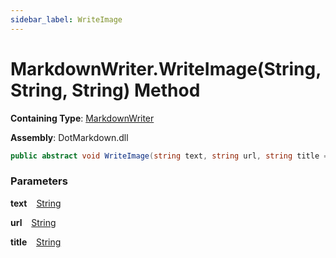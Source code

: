 ```yaml
---
sidebar_label: WriteImage
---
```


# MarkdownWriter\.WriteImage\(String, String, String\) Method

**Containing Type**: [MarkdownWriter](../index.md)

**Assembly**: DotMarkdown\.dll

```csharp
public abstract void WriteImage(string text, string url, string title = null)
```

### Parameters

**text** &ensp; [String](https://docs.microsoft.com/en-us/dotnet/api/system.string)

**url** &ensp; [String](https://docs.microsoft.com/en-us/dotnet/api/system.string)

**title** &ensp; [String](https://docs.microsoft.com/en-us/dotnet/api/system.string)